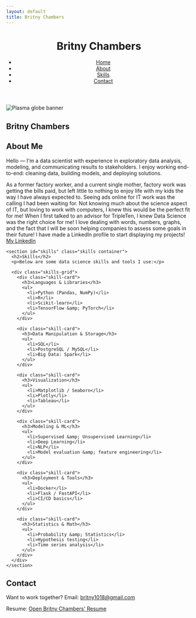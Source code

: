 ```yaml
---
layout: default
title: Britny Chambers
---
```

<html lang="en">
<head>
  <meta charset="utf-8">
  <meta name="viewport" content="width=device-width, initial-scale=1">
  <title>My Portfolio - Britny Chambers</title>
  <link rel="stylesheet" href="styles.css">
</head>
<body>
  <header class="site-header">
    <div class="container header-inner">
  <h1 class="site-name">Britny Chambers</h1>
      <nav class="main-nav" aria-label="Main navigation">
        <ul>
          <li><a href="#hero">Home</a></li>
          <li><a href="#about">About</a></li>
          <li><a href="#skills">Skills</a></li>
          <li><a href="#contact">Contact</a></li>
        </ul>
      </nav>
    </div>
  </header>

 <section id="hero" class="hero">
  <div class="hero-banner-wrapper">
    <img src="plasma_globe.jpg" alt="Plasma globe banner" class="hero-banner">
    <h1 class="hero-name">Britny Chambers</h1>
  </div>
</section>



  <main>
    <section id="about" class="about container">
      <h2>About Me</h2>
      <p>Hello — I'm a data scientist with experience in exploratory data analysis, modeling, and communicating results to stakeholders. I enjoy working end-to-end: cleaning data, building models, and deploying solutions.</p>
  <p>As a former factory worker, and a current single mother, factory work was getting the bills paid, but left little to nothing to enjoy life with my kids the way I have always expected to. Seeing ads online for IT work was the calling I had been waiting for. Not knowing much about the science aspect of IT, but loving to work with computers, I knew this would be the perfect fit for me! When I first talked to an advisor for TripleTen, I knew Data Science was the right choice for me! I love dealing with words, numbers, graphs, and the fact that I will be soon helping companies to assess some goals in their future! I have made a LinkedIn profile to start displaying my projects! <a href="https://www.linkedin.com/in/britny-chambers-562096327" target="_blank" rel="noopener" title="Britny Chambers on LinkedIn">My LinkedIn</a></p>
    </section>

    <section id="skills" class="skills container">
      <h2>Skills</h2>
      <p>Below are some data science skills and tools I use:</p>

      <div class="skills-grid">
        <div class="skill-card">
          <h3>Languages & Libraries</h3>
          <ul>
            <li>Python (Pandas, NumPy)</li>
            <li>R</li>
            <li>Scikit-learn</li>
            <li>TensorFlow &amp; PyTorch</li>
          </ul>
        </div>

        <div class="skill-card">
          <h3>Data Manipulation & Storage</h3>
          <ul>
            <li>SQL</li>
            <li>PostgreSQL / MySQL</li>
            <li>Big Data: Spark</li>
          </ul>
        </div>

        <div class="skill-card">
          <h3>Visualization</h3>
          <ul>
            <li>Matplotlib / Seaborn</li>
            <li>Plotly</li>
            <li>Tableau</li>
          </ul>
        </div>

        <div class="skill-card">
          <h3>Modeling & ML</h3>
          <ul>
            <li>Supervised &amp; Unsupervised Learning</li>
            <li>Deep Learning</li>
            <li>NLP</li>
            <li>Model evaluation &amp; feature engineering</li>
          </ul>
        </div>

        <div class="skill-card">
          <h3>Deployment & Tools</h3>
          <ul>
            <li>Docker</li>
            <li>Flask / FastAPI</li>
            <li>CI/CD basics</li>
          </ul>
        </div>

        <div class="skill-card">
          <h3>Statistics & Math</h3>
          <ul>
            <li>Probability &amp; Statistics</li>
            <li>Hypothesis testing</li>
            <li>Time series analysis</li>
          </ul>
        </div>
      </div>
    </section>
  </main>

  <footer id="contact" class="site-footer">
    <div class="container">
      <h2>Contact</h2>
  <p>Want to work together? Email: <a href="mailto:britny1018@gmail.com">britny1018@gmail.com</a></p>
  <p class="muted">Resume: <a href="./BritsResume.pdf" target="_blank" rel="noopener">Open Britny Chambers' Resume</a></p>
    </div>
  </footer>

</body>
</html>
